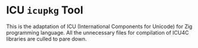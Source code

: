 # ICU `icupkg` Tool

This is the adaptation of ICU (International Components for Unicode) for Zig programming language. All the unnecessary files for compilation of ICU4C libraries are culled to pare down.
